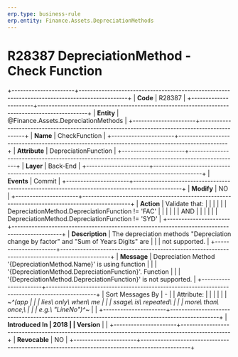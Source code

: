 ```yaml
---
erp.type: business-rule
erp.entity: Finance.Assets.DepreciationMethods
---
```


# R28387 DepreciationMethod - Check Function
+----------------------+-----------------------------------------------------------------------------------------------+
| **Code**             | R28387                                                                                        |
+----------------------+-----------------------------------------------------------------------------------------------+
| **Entity**           | @Finance.Assets.DepreciationMethods                                                                            |
+----------------------+-----------------------------------------------------------------------------------------------+
| **Name**             | CheckFunction                                                                                 |
+----------------------+-----------------------------------------------------------------------------------------------+
| **Attribute**        | DepreciationFunction                                                                          |
+----------------------+-----------------------------------------------------------------------------------------------+
| **Layer**            | Back-End                                                                                      |
+----------------------+-----------------------------------------------------------------------------------------------+
| **Events**           | Commit                                                                                        |
+----------------------+-----------------------------------------------------------------------------------------------+
| **Modify**           | NO                                                                                            |
+----------------------+-----------------------------------------------------------------------------------------------+
| **Action**           | Validate that:                                                                                |
|                      |                                                                                               |
|                      | DepreciationMethod.DepreciationFunction != \'FAC\'                                            |
|                      |                                                                                               |
|                      | AND                                                                                           |
|                      |                                                                                               |
|                      | DepreciationMethod.DepreciationFunction != \'SYD\'                                            |
+----------------------+-----------------------------------------------------------------------------------------------+
| **Description**      | The depreciation methods \"Depreciation change by factor\" and \"Sum of Years Digits\" are    |
|                      | not supported.                                                                                |
+----------------------+-----------------------------------------------------------------------------------------------+
| **Message**          | Depreciation Method \'{DepreciationMethod.Name}\' is using function                           |
|                      | \'{DepreciationMethod.DepreciationFunction}\'. Function                                       |
|                      | \'{DepreciationMethod.DepreciationFunction}\' is not supported.                               |
+----------------------+-----------------------------------------------------------------------------------------------+
| Sort Messages By     | \-                                                                                            |
| Attribute:           |                                                                                               |
|                      |                                                                                               |
| *~^(app              |                                                                                               |
| lies\ only\ when\ me |                                                                                               |
| ssage\ is\ repeated\ |                                                                                               |
|  more\ than\ once;\  |                                                                                               |
| e.g.\ \"LineNo\")^~* |                                                                                               |
+----------------------+-----------------------------------------------------------------------------------------------+
| **Introduced In      | 2018                                                                                          |
| Version**            |                                                                                               |
+----------------------+-----------------------------------------------------------------------------------------------+
| **Revocable**        | NO                                                                                            |
+----------------------+-----------------------------------------------------------------------------------------------+

  

  

  
